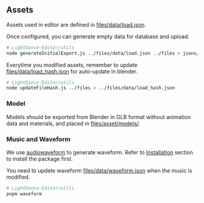 ## Assets

Assets used in editor are defined in [files/data/load.json](files/data/load.json).

Once configured, you can generate empty data for database and upload.

```sh
# LightDance-Editor/utils
node generateInitialExport.js ../files/data/load.json ../files > jsons/exportDataEmpty.json
```

Everytime you modified assets, remember to update [files/data/load_hash.json](files/data/load_hash.json) for auto-update in blender.

```sh
# LightDance-Editor/utils
node updateFileHash.js ../files > ../files/data/load_hash.json
```

### Model

Models should be exported from Blender in GLB format without animation data and materials, and placed in [files/asset/models/](files/asset/models/).

### Music and Waveform

We use [audiowaveform](https://github.com/bbc/audiowaveform/tree/master?fbclid=IwAR19jDCDp5DCzdLK7Z8EgE7W5NSjm8B-wdFABsrT62D2b80bVtCuydkMgnM) to generate waveform. Refer to [Installation](https://github.com/bbc/audiowaveform/blob/master/README.md#installation) section to install the package first.

You need to update waveform [files/data/waveform.json](files/data/waveform.json) when the music is modified.

```sh
# LightDance-Editor/utils
pnpm waveform
```
